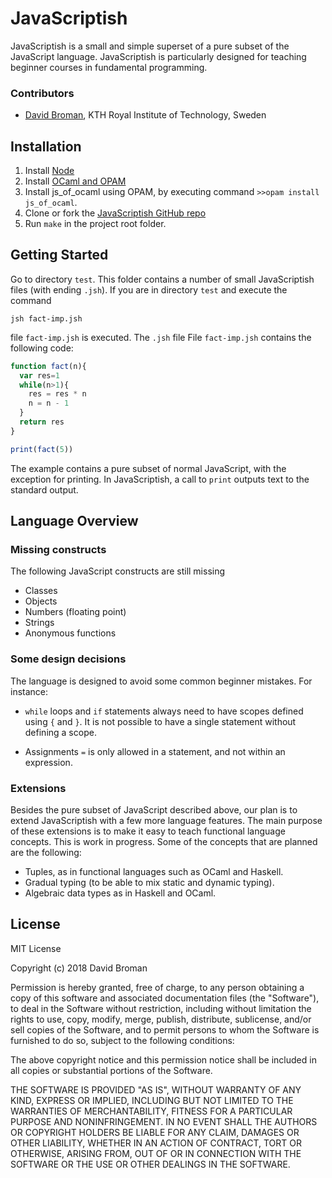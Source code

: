 # JavaScriptish

JavaScriptish is a small and simple superset of a pure subset of the JavaScript language. JavaScriptish is
particularly designed for teaching beginner courses in fundamental
programming.

### Contributors

 * [David Broman](https://people.kth.se/~dbro/), KTH Royal Institute of Technology, Sweden

## Installation

1. Install [Node](https://nodejs.org/en/)
2. Install [OCaml and OPAM](https://ocaml.org/docs/install.html)
3. Install js\_of\_ocaml using OPAM, by executing command `>>opam install js_of_ocaml`.
4. Clone or fork the [JavaScriptish GitHub repo](https://github.com/miking-lang/javascriptish)
5. Run `make` in the project root folder.


##  Getting Started

Go to directory `test`. This folder contains a number of small JavaScriptish files (with ending `.jsh`). If you are in directory `test` and execute the command

`jsh fact-imp.jsh`

file `fact-imp.jsh` is executed. The `.jsh` file File `fact-imp.jsh` contains the following code:

```javascript
function fact(n){
  var res=1
  while(n>1){
    res = res * n
    n = n - 1
  }
  return res
}

print(fact(5))
```

The example contains a pure subset of normal JavaScript, with the
exception for printing. In JavaScriptish, a call to `print` outputs
text to the standard output.


## Language Overview

### Missing constructs
The following JavaScript constructs are still missing

* Classes
* Objects
* Numbers (floating point)
* Strings
* Anonymous functions


### Some design decisions

The language is designed to avoid some common beginner mistakes. For instance:

* `while` loops and `if` statements always need to have scopes defined using `{` and `}`.
     It is not possible to have a single statement without defining a scope.

*  Assignments `=` is only allowed in a statement, and not within an expression.


### Extensions

Besides the pure subset of JavaScript described above, our plan is to
extend JavaScriptish with a few more language features. The main
purpose of these extensions is to make it easy to
teach functional language concepts. This is work in progress. Some of
the concepts that are planned are the following:

* Tuples, as in functional languages such as OCaml and Haskell.
* Gradual typing (to be able to mix static and dynamic typing).
* Algebraic data types as in Haskell and OCaml.

## License
MIT License

Copyright (c) 2018 David Broman

Permission is hereby granted, free of charge, to any person obtaining a copy
of this software and associated documentation files (the "Software"), to deal
in the Software without restriction, including without limitation the rights
to use, copy, modify, merge, publish, distribute, sublicense, and/or sell
copies of the Software, and to permit persons to whom the Software is
furnished to do so, subject to the following conditions:

The above copyright notice and this permission notice shall be included in all
copies or substantial portions of the Software.

THE SOFTWARE IS PROVIDED "AS IS", WITHOUT WARRANTY OF ANY KIND, EXPRESS OR
IMPLIED, INCLUDING BUT NOT LIMITED TO THE WARRANTIES OF MERCHANTABILITY,
FITNESS FOR A PARTICULAR PURPOSE AND NONINFRINGEMENT. IN NO EVENT SHALL THE
AUTHORS OR COPYRIGHT HOLDERS BE LIABLE FOR ANY CLAIM, DAMAGES OR OTHER
LIABILITY, WHETHER IN AN ACTION OF CONTRACT, TORT OR OTHERWISE, ARISING FROM,
OUT OF OR IN CONNECTION WITH THE SOFTWARE OR THE USE OR OTHER DEALINGS IN THE
SOFTWARE.
